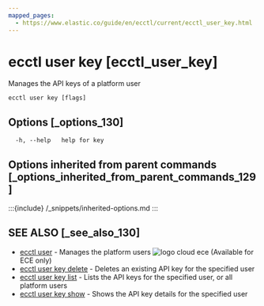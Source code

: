 ```yaml
---
mapped_pages:
  - https://www.elastic.co/guide/en/ecctl/current/ecctl_user_key.html
---
```


# ecctl user key [ecctl_user_key]

Manages the API keys of a platform user

```
ecctl user key [flags]
```


## Options [_options_130]

```
  -h, --help   help for key
```


## Options inherited from parent commands [_options_inherited_from_parent_commands_129]

:::{include} /_snippets/inherited-options.md
:::


## SEE ALSO [_see_also_130]

* [ecctl user](/reference/ecctl_user.md)	 - Manages the platform users ![logo cloud ece](https://doc-icons.s3.us-east-2.amazonaws.com/logo_cloud_ece.svg "Supported on {{ece}}") (Available for ECE only)
* [ecctl user key delete](/reference/ecctl_user_key_delete.md)	 - Deletes an existing API key for the specified user
* [ecctl user key list](/reference/ecctl_user_key_list.md)	 - Lists the API keys for the specified user, or all platform users
* [ecctl user key show](/reference/ecctl_user_key_show.md)	 - Shows the API key details for the specified user

